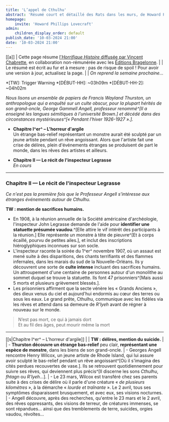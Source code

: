 ```yaml
---
title: 'L’appel de Cthulhu'
abstract: 'Résumé court et détaillé des Rats dans les murs, de Howard Phillips Lovecraft, en collaboration non-commerciale avec Bragelonne !'
homepage:
    invite: 'Howard Phillips Lovecraft'
admin:
    children_display_order: default
publish_date: '10-03-2024 21:00'
date: '10-03-2024 21:00'
---
```


[[a]]
| Cette page résume [l'_Horrifique Histoire_ diffusée par Vincent Chabrette](https://www.twitch.tv/vchabrette), en collaboration non-rémunérée avec les [Éditions Bragelonne](https://www.bragelonne.fr).
|
| Le résumé est écrit au fur et à mesure : pas de risque de spoil ! Pour avoir une version à jour, actualisez la page.
|
| _On reprend la semaine prochaine…_

*[TW]: Trigger Warning
*[DÉBUT-HH]: ~03h09m
*[DÉBUT-HH-2]: ~04h02m


_Nous lisons un ensemble de papiers de Francis Wayland Thurston, un anthropologue qui a enquêté sur un culte obscur, pour la plupart hérités de son grand-oncle, George Gammell Angell, professeur renommé^[Il a enseigné les langues sémitiques à l'université Brown.] et décédé dans des circonstances mystérieuses^[« Pendant l'hiver 1926-1927 ».]._

- **Chapitre I^er^ – L'horreur d'argile**  
  Un étrange bas-relief représentant un monstre aurait été sculpté par un jeune artiste pendant un rêve angoissant. Alors que l'artiste fait une crise de délires, plein d'événements étranges se produisent de part le monde, dans les rêves des artistes et ailleurs.

- **Chapitre II — Le récit de l'inspecteur Legrasse**  
  _En cours_

---

### Chapitre II — Le récit de l'inspecteur Legrasse

_Ce n'est pas la première fois que le Professeur Angell s'intéresse aux étranges événements autour de Cthulhu._

**TW : mention de sacrifices humains.**

- En 1908, à la réunion annuelle de la Société américaine d'archéologie, l'inspecteur John Legrasse demande de l'aide pour **identifier une statuette présumée vaudou**.^[Elle attire le vif intérêt des participants à la réunion.] Elle représente un monstre à tête de pieuvre^[Et à corps écaillé, pourvu de petites ailes.], et inclut des inscriptions hiéroglyphiques inconnues sur son socle.
- L'inspecteur raconte la soirée du 1^er^ novembre 1907, où un assaut est mené suite à des disparitions, des chants terrifiants et des flammes infernales, dans les marais du sud de la Nouvelle-Orléans. Ils y découvrent une sorte de **culte intense** incluant des sacrifices humains. Un attroupement d'une centaine de personnes autour d'un monolithe au sommet duquel se trouve la statuette. Ils font 47 prisonniers^[Mais aussi 5 morts et plusieurs grièvement blessés.].
- Les prisonniers affirment que la secte vénère les « Grands Anciens », des dieux venus du ciel et aujourd'hui endormis au cœur des terres ou sous les eaux. Le grand prête, Cthulhu, communique avec les fidèles via les rêves et attend dans sa demeure de _R’lyeh_ avant de régner à nouveau sur le monde.

> N’est pas mort, ce qui à jamais dort  
> Et au fil des âges, peut mourir même la mort

---


[[s|Chapitre I^er^ – L'horreur d'argile]]
| 
| **TW : délires, mention du suicide.**
| 
| - **Thurston découvre un étrange bas-relief** peu clair, **représentant une espèce de monstre**, dans les biens de son grand-oncle.
| - Georges Angell rencontre Henry Wilcox, un jeune artiste de Rhode Island, qui lui assure avoir sculpté le bas-relief pendant un rêve angoissant^[Où il s'imagina des cités perdues recouvertes de vase.]. Ils se retrouvent quotidiennement pour suivre ses rêves, qui deviennent plus précis^[Il discerne les sons _Cthulhu_, _fhtagn_ ou _R'lyeh_…].
| - Le 23 mars, Wilcox est transféré chez ses parents suite à des crises de délire où il parle d'une créature « _de plusieurs kilomètres_ », à la démarche « _lourde et traînante_ ». Le 2 avril, tous ses symptômes disparaissent brusquement, et avec eux, ses visions nocturnes.
| - Angell découvre, après des recherches, qu'entre le 23 mars et le 2 avril, des rêves oppressants, des visions de terreur, de créatures immenses, se sont répandues… ainsi que des tremblements de terre, suicides, orgies vaudou, révoltes…
